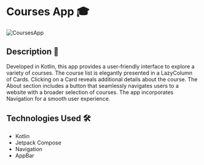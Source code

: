 # Courses App 🎓

![CoursesApp](https://github.com/TAleksandra/CoursesApp/assets/38258955/025ed4e5-70f3-46e4-8cff-9e0a7f4677be)

## Description 📄

Developed in Kotlin, this app provides a user-friendly interface to explore a variety of courses. The course list is elegantly presented in a LazyColumn of Cards. Clicking on a Card reveals additional details about the course. The About section includes a button that seamlessly navigates users to a website with a broader selection of courses. The app incorporates Navigation for a smooth user experience.

## Technologies Used 🛠️

- Kotlin
- Jetpack Compose
- Navigation
- AppBar
